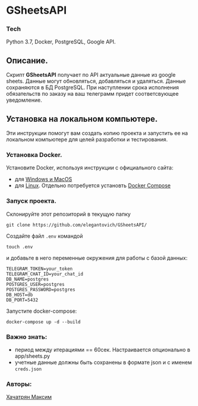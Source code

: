 # GSheetsAPI

### Tech
Python 3.7, Docker, PostgreSQL, Google API.

## Описание.

Скрипт **GSheetsAPI** получает по API актуальные данные из google sheets. Данные могут обновляться, добавляться и удаляться. Данные сохраняются в БД PostgreSQL. При наступлении срока исполнения обязательств по заказу на ваш телеграмм придет соответсвующее уведомление. 

## Установка на локальном компьютере.
Эти инструкции помогут вам создать копию проекта и запустить ее на локальном компьютере для целей разработки и тестирования.

### Установка Docker.
Установите Docker, используя инструкции с официального сайта:
- для [Windows и MacOS](https://www.docker.com/products/docker-desktop)
- для [Linux](https://docs.docker.com/engine/install/ubuntu/). Отдельно потребуется установть [Docker Compose](https://docs.docker.com/compose/install/)

### Запуск проекта.
Склонируйте этот репозиторий в текущую папку
```
git clone https://github.com/elegantovich/GSheetsAPI/
```
Создайте файл `.env` командой
```
touch .env
```
и добавьте в него переменные окружения для работы с базой данных:
```
TELEGRAM_TOKEN=your_token
TELEGRAM_CHAT_ID=your_chat_id
DB_NAME=postgres
POSTGRES_USER=postgres
POSTGRES_PASSWORD=postgres
DB_HOST=db
DB_PORT=5432 
```
Запустите docker-compose:
```
docker-compose up -d --build
```

### Важно знать:
- период между итерациями == 60сек. Настраивается опционально в app/sheets.py
- учетные данные должны быть сохранены в формате json и с именем `creds.json`

### Авторы:

[Хачатрян Максим](https://github.com/Elegantovich)<br>
